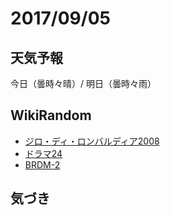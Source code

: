 # 2017/09/05

## 天気予報

今日（曇時々晴）/ 明日（曇時々雨）

## WikiRandom

* [ジロ・ディ・ロンバルディア2008](https://ja.wikipedia.org/wiki/%E3%82%B8%E3%83%AD%E3%83%BB%E3%83%87%E3%82%A3%E3%83%BB%E3%83%AD%E3%83%B3%E3%83%90%E3%83%AB%E3%83%87%E3%82%A3%E3%82%A22008)
* [ドラマ24](https://ja.wikipedia.org/wiki/%E3%83%89%E3%83%A9%E3%83%9E24)
* [BRDM-2](https://ja.wikipedia.org/wiki/BRDM-2)

## 気づき

